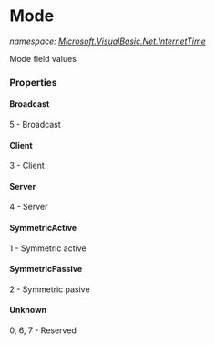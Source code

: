 ﻿# Mode
_namespace: <a href="#" onClick="load('/docs/Microsoft.VisualBasic.Net.InternetTime/index.md')">Microsoft.VisualBasic.Net.InternetTime</a>_

Mode field values




### Properties

#### Broadcast
5 - Broadcast
#### Client
3 - Client
#### Server
4 - Server
#### SymmetricActive
1 - Symmetric active
#### SymmetricPassive
2 - Symmetric pasive
#### Unknown
0, 6, 7 - Reserved
